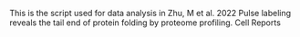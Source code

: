 This is the script used for data analysis in Zhu, M et al. 2022 Pulse labeling reveals the tail end of protein folding by proteome profiling. Cell Reports